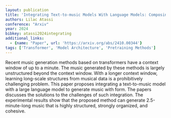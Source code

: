 ```yaml
---
layout: publication
title: 'Integrating Text-to-music Models With Language Models: Composing Long Structured Music Pieces'
authors: Lilac Atassi
conference: "Arxiv"
year: 2024
bibkey: atassi2024integrating
additional_links:
  - {name: "Paper", url: 'https://arxiv.org/abs/2410.00344'}
tags: ['Transformer', 'Model Architecture', 'Pretraining Methods']
---
```

Recent music generation methods based on transformers have a context window
of up to a minute. The music generated by these methods is largely unstructured
beyond the context window. With a longer context window, learning long-scale
structures from musical data is a prohibitively challenging problem. This paper
proposes integrating a text-to-music model with a large language model to
generate music with form. The papers discusses the solutions to the challenges
of such integration. The experimental results show that the proposed method can
generate 2.5-minute-long music that is highly structured, strongly organized,
and cohesive.
